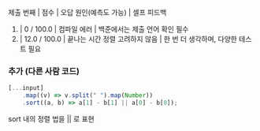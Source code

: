 제출 번째 | 점수 | 오답 원인(예측도 가능) | 셀프 피드백

1. |    0 / 100.0 | 컴파일 에러          | 백준에서는 제출 언어 확인 필수
2. | 12.0 / 100.0 | 끝나는 시간 정렬 고려하지 않음 | 한 번 더 생각하며, 다양한 테스트 필요

### 추가 (다른 사람 코드)
```js
[...input]
    .map((v) => v.split(" ").map(Number))
    .sort((a, b) => a[1] - b[1] || a[0] - b[0]);
```

sort 내의 정렬 법을 || 로 표현